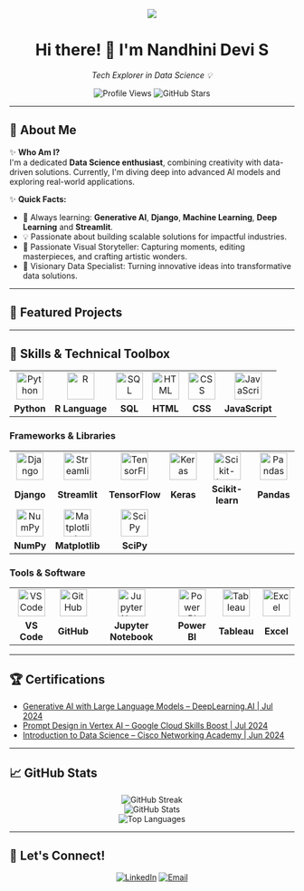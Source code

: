 <p align="center">  
  <img src="https://readme-typing-svg.herokuapp.com?font=Fira+Code&duration=5000&color=fcff33&center=true&vCenter=true&width=800&lines=Welcome+to+My+GitHub+Profile!;I+am+a+Data+Science+Enthusiast;Passionate+About+AI+and+Machine+Learning;Focusing+on+Innovative+Solutions+to+Real-World+Problems;Let's+Build+Something+Impactful+Together!" />  
</p>

<h1 align="center">Hi there! 👋 I'm Nandhini Devi S</h1>  
<p align="center">  
  <em>Tech Explorer in Data Science 💡</em>  
</p>  

<p align="center">
  <!-- Profile Views -->
  <img src="https://komarev.com/ghpvc/?username=nandhinidevi262002&color=blue&style=flat-square" alt="Profile Views" />

  <!-- Total Stars -->
  <img src="https://img.shields.io/github/stars/nandhinidevi262002?style=flat-square&color=yellow" alt="GitHub Stars" />
</p>

---

## 🌟 **About Me**  

✨ **Who Am I?**  
I'm a dedicated **Data Science enthusiast**, combining creativity with data-driven solutions. Currently, I'm diving deep into advanced AI models and exploring real-world applications.

✨ **Quick Facts:**   
- 🌱 Always learning: **Generative AI**, **Django**, **Machine Learning**, **Deep Learning** and **Streamlit**.  
- 💡 Passionate about building scalable solutions for impactful industries.  
- 📸 Passionate Visual Storyteller: Capturing moments, editing masterpieces, and crafting artistic wonders.
- 🎯 Visionary Data Specialist: Turning innovative ideas into transformative data solutions.
  
---

## 📂 Featured Projects


---

## 🚀 **Skills & Technical Toolbox**  

<table align="center"> 
  <tr> 
    <td align="center"><img src="https://cdn.jsdelivr.net/gh/devicons/devicon/icons/python/python-original.svg" width="48px" alt="Python" /></td> 
    <td align="center"><img src="https://cdn.jsdelivr.net/gh/devicons/devicon/icons/rstudio/rstudio-original.svg" width="48px" alt="R" /></td> 
    <td align="center"><img src="https://cdn.jsdelivr.net/gh/devicons/devicon/icons/mysql/mysql-original.svg" width="48px" alt="SQL" /></td> 
    <td align="center"><img src="https://upload.wikimedia.org/wikipedia/commons/6/61/HTML5_logo_and_wordmark.svg" width="48px" alt="HTML" /></td>
    <td align="center"><img src="https://upload.wikimedia.org/wikipedia/commons/d/d5/CSS3_logo_and_wordmark.svg" width="48px" alt="CSS" /></td>
    <td align="center"><img src="https://cdn.worldvectorlogo.com/logos/javascript-1.svg" width="48px" alt="JavaScript" /></td>
  </tr> 
  <tr> 
    <td align="center"><strong>Python</strong></td> 
    <td align="center"><strong>R Language</strong></td> 
    <td align="center"><strong>SQL</strong></td> 
    <td align="center"><strong>HTML</strong></td>
    <td align="center"><strong>CSS</strong></td>
    <td align="center"><strong>JavaScript</strong></td>
  </tr> 
</table>

### **Frameworks & Libraries**
<table align="center"> 
  <tr> 
    <td align="center"><img src="https://cdn.worldvectorlogo.com/logos/django.svg" width="48px" alt="Django" /></td> 
    <td align="center"><img src="https://streamlit.io/images/brand/streamlit-mark-color.png" width="48px" alt="Streamlit" /></td>
    <td align="center"><img src="https://cdn.jsdelivr.net/gh/devicons/devicon/icons/tensorflow/tensorflow-original.svg" width="48px" alt="TensorFlow" /></td> 
    <td align="center"><img src="https://cdn.jsdelivr.net/gh/devicons/devicon/icons/keras/keras-original.svg" width="48px" alt="Keras" /></td> 
    <td align="center"><img src="https://upload.wikimedia.org/wikipedia/commons/0/05/Scikit_learn_logo_small.svg" width="48px" alt="Scikit-learn" /></td> 
    <td align="center"><img src="https://cdn.jsdelivr.net/gh/devicons/devicon/icons/pandas/pandas-original.svg" width="48px" alt="Pandas" /></td>  
  </tr> 
  <tr> 
    <td align="center"><strong>Django</strong></td> 
    <td align="center"><strong>Streamlit</strong></td>
    <td align="center"><strong>TensorFlow</strong></td> 
    <td align="center"><strong>Keras</strong></td> 
    <td align="center"><strong>Scikit-learn</strong></td> 
    <td align="center"><strong>Pandas</strong></td> 
  </tr> 
  <tr> 
    <td align="center"><img src="https://cdn.jsdelivr.net/gh/devicons/devicon/icons/numpy/numpy-original.svg" width="48px" alt="NumPy" /></td> 
    <td align="center"><img src="https://cdn.jsdelivr.net/gh/devicons/devicon/icons/matplotlib/matplotlib-original.svg" width="48px" alt="Matplotlib" /></td> 
    <td align="center"><img src="https://upload.wikimedia.org/wikipedia/commons/b/b2/SCIPY_2.svg" width="48px" alt="SciPy" /></td> 
  </tr> 
  <tr> 
    <td align="center"><strong>NumPy</strong></td> 
    <td align="center"><strong>Matplotlib</strong></td> 
    <td align="center"><strong>SciPy</strong></td> 
  </tr> 
</table>

### **Tools & Software**
<table align="center"> 
  <tr> 
    <td align="center"><img src="https://cdn.jsdelivr.net/gh/devicons/devicon/icons/vscode/vscode-original.svg" width="48px" alt="VS Code" /></td>
    <td align="center"><img src="https://cdn.jsdelivr.net/gh/devicons/devicon/icons/github/github-original.svg" width="48px" alt="GitHub" /></td>
    <td align="center"><img src="https://cdn.jsdelivr.net/gh/devicons/devicon/icons/jupyter/jupyter-original.svg" width="48px" alt="Jupyter Notebook" /></td> 
    <td align="center"><img src="https://upload.wikimedia.org/wikipedia/commons/c/cf/New_Power_BI_Logo.svg" width="48px" alt="Power BI" /></td> 
    <td align="center"><img src="https://logos-world.net/wp-content/uploads/2021/10/Tableau-Symbol.png" width="48px" alt="Tableau" /></td>
    <td align="center"><img src="https://upload.wikimedia.org/wikipedia/commons/3/34/Microsoft_Office_Excel_%282019%E2%80%93present%29.svg" width="48px" alt="Excel" /></td> 
  </tr> 
  <tr> 
    <td align="center"><strong>VS Code</strong></td>
    <td align="center"><strong>GitHub</strong></td>
    <td align="center"><strong>Jupyter Notebook</strong></td> 
    <td align="center"><strong>Power BI</strong></td> 
    <td align="center"><strong>Tableau</strong></td>
    <td align="center"><strong>Excel</strong></td> 
  </tr> 
</table>

---

## 🏆 **Certifications**  

<ul>
  <li><a href="https://www.coursera.org/account/accomplishments/verify/X9V5RGM5PDSU?utm_source=link&utm_medium=certificate&utm_content=cert_image&utm_campaign=sharing_cta&utm_product=course">Generative AI with Large Language Models – DeepLearning.AI | Jul 2024</a></li>
  <li><a href="https://www.cloudskillsboost.google/public_profiles/5a8a07c0-cc3c-4e09-8b2c-3a7af15ff086/badges/10320436">Prompt Design in Vertex AI – Google Cloud Skills Boost | Jul 2024</a></li>
  <li><a href="https://www.credly.com/badges/33b9309d-73d4-4fc9-ae21-5ee1559f2908/public_url">Introduction to Data Science – Cisco Networking Academy | Jun 2024</a></li>
</ul>

---

## 📈 GitHub Stats
<p align="center"> 
  <img src="https://github-readme-streak-stats.herokuapp.com/?user=nandhinidevi262002&theme=radical&hide_border=true" alt="GitHub Streak" /> 
  <br /> 
  <img src="https://github-readme-stats.vercel.app/api?username=nandhinidevi262002&show_icons=true&theme=radical&hide_border=true" alt="GitHub Stats" /> 
  <br /> 
  <img src="https://github-readme-stats.vercel.app/api/top-langs/?username=nandhinidevi262002&layout=compact&theme=radical&hide_border=true" alt="Top Languages" /> 
</p>

---

## 💬 **Let's Connect!**  
<p align="center">  
  <a href="https://www.linkedin.com/in/nandhinidevi2605"><img src="https://img.shields.io/badge/LinkedIn-blue?style=for-the-badge&logo=linkedin" alt="LinkedIn"></a>  
  <a href="mailto:nandhinidevis2023@gmail.com"><img src="https://img.shields.io/badge/Email-red?style=for-the-badge&logo=gmail&logoColor=white" alt="Email"></a>  
</p>
